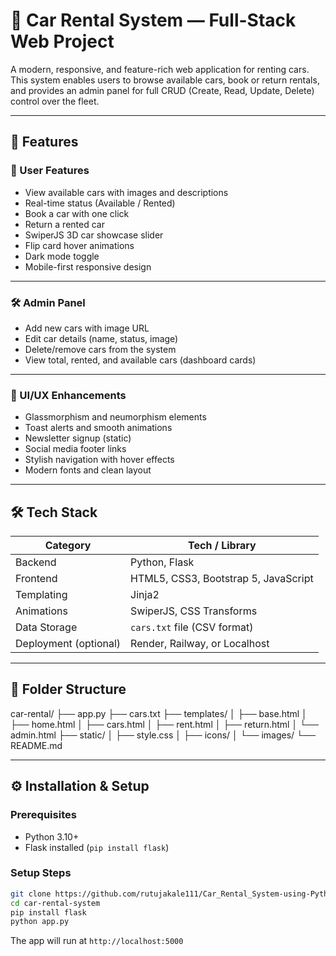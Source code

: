 # 🚗 Car Rental System — Full-Stack Web Project

A modern, responsive, and feature-rich web application for renting cars. This system enables users to browse available cars, book or return rentals, and provides an admin panel for full CRUD (Create, Read, Update, Delete) control over the fleet.

---

## 🎯 Features

### 👥 User Features
- View available cars with images and descriptions
- Real-time status (Available / Rented)
- Book a car with one click
- Return a rented car
- SwiperJS 3D car showcase slider
- Flip card hover animations
- Dark mode toggle
- Mobile-first responsive design

---

### 🛠️ Admin Panel
- Add new cars with image URL
- Edit car details (name, status, image)
- Delete/remove cars from the system
- View total, rented, and available cars (dashboard cards)

---
### 💎 UI/UX Enhancements
- Glassmorphism and neumorphism elements
- Toast alerts and smooth animations
- Newsletter signup (static)
- Social media footer links
- Stylish navigation with hover effects
- Modern fonts and clean layout

---

## 🛠️ Tech Stack

| Category        | Tech / Library |
|----------------|----------------|
| Backend        | Python, Flask  |
| Frontend       | HTML5, CSS3, Bootstrap 5, JavaScript |
| Templating     | Jinja2         |
| Animations     | SwiperJS, CSS Transforms |
| Data Storage   | `cars.txt` file (CSV format) |
| Deployment (optional) | Render, Railway, or Localhost |

---

## 📂 Folder Structure

car-rental/
├── app.py
├── cars.txt
├── templates/
│ ├── base.html
│ ├── home.html
│ ├── cars.html
│ ├── rent.html
│ ├── return.html
│ └── admin.html
├── static/
│ ├── style.css
│ ├── icons/
│ └── images/
└── README.md


---

## ⚙️ Installation & Setup

### Prerequisites
- Python 3.10+
- Flask installed (`pip install flask`)

### Setup Steps

```bash
git clone https://github.com/rutujakale111/Car_Rental_System-using-Python
cd car-rental-system
pip install flask
python app.py
```
The app will run at ```http://localhost:5000```
